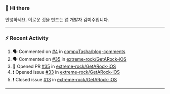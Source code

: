 ### 👋 Hi there 

안녕하세요. 이로운 것을 만드는 앱 개발자 김미주입니다. 

---
### :zap: Recent Activity

<!--START_SECTION:activity-->
1. 🗣 Commented on [#4](https://github.com/compuTasha/blog-comments/issues/4) in [compuTasha/blog-comments](https://github.com/compuTasha/blog-comments)
2. 🗣 Commented on [#35](https://github.com/extreme-rock/GetARock-iOS/issues/35) in [extreme-rock/GetARock-iOS](https://github.com/extreme-rock/GetARock-iOS)
3. 💪 Opened PR [#35](https://github.com/extreme-rock/GetARock-iOS/pull/35) in [extreme-rock/GetARock-iOS](https://github.com/extreme-rock/GetARock-iOS)
4. ❗️ Opened issue [#33](https://github.com/extreme-rock/GetARock-iOS/issues/33) in [extreme-rock/GetARock-iOS](https://github.com/extreme-rock/GetARock-iOS)
5. ❗️ Closed issue [#13](https://github.com/extreme-rock/GetARock-iOS/issues/13) in [extreme-rock/GetARock-iOS](https://github.com/extreme-rock/GetARock-iOS)
<!--END_SECTION:activity-->

---

<!--
**compuTasha/compuTasha** is a ✨ _special_ ✨ repository because its `README.md` (this file) appears on your GitHub profile.

Here are some ideas to get you started:

- 🔭 I’m currently working on ...
- 🌱 I’m currently learning ...
- 👯 I’m looking to collaborate on ...
- 🤔 I’m looking for help with ...
- 💬 Ask me about ...
- 📫 How to reach me: ...
- 😄 Pronouns: ...
- ⚡ Fun fact: ...
-->